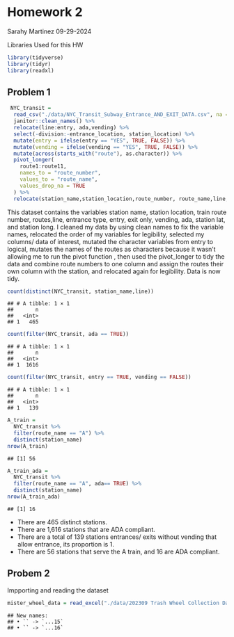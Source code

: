 Homework 2
================
Sarahy Martinez
09-29-2024

Libraries Used for this HW

``` r
library(tidyverse)
library(tidyr)
library(readxl)
```

## Problem 1

``` r
 NYC_transit =
  read_csv("./data/NYC_Transit_Subway_Entrance_AND_EXIT_DATA.csv", na = c("NA", ".", "")) %>% 
  janitor::clean_names() %>% 
  relocate(line:entry, ada,vending) %>% 
  select(-division:-entrance_location, station_location) %>% 
  mutate(entry = ifelse(entry == "YES", TRUE, FALSE)) %>% 
  mutate(vending = ifelse(vending == "YES", TRUE, FALSE)) %>% 
  mutate(across(starts_with("route"), as.character)) %>% 
  pivot_longer(
    route1:route11,
    names_to = "route_number",
    values_to = "route_name",
    values_drop_na = TRUE
  ) %>% 
  relocate(station_name,station_location,route_number, route_name,line,entrance_type, entry, ada,vending)
```

This dataset contains the variables station name, station location,
train route number, routes,line, entrance type, entry, exit only,
vending, ada, station lat, and station long. I cleaned my data by using
clean names to fix the variable names, relocated the order of my
variables for legibility, selected my columns/ data of interest, mutated
the character variables from entry to logical, mutates the names of the
routes as characters because it wasn’t allowing me to run the pivot
function , then used the pivot_longer to tidy the data and combine route
numbers to one column and assign the routes their own column with the
station, and relocated again for legibility. Data is now tidy.

``` r
count(distinct(NYC_transit, station_name,line))
```

    ## # A tibble: 1 × 1
    ##       n
    ##   <int>
    ## 1   465

``` r
count(filter(NYC_transit, ada == TRUE))
```

    ## # A tibble: 1 × 1
    ##       n
    ##   <int>
    ## 1  1616

``` r
count(filter(NYC_transit, entry == TRUE, vending == FALSE))
```

    ## # A tibble: 1 × 1
    ##       n
    ##   <int>
    ## 1   139

``` r
A_train =
  NYC_transit %>% 
  filter(route_name == "A") %>% 
  distinct(station_name) 
nrow(A_train)
```

    ## [1] 56

``` r
A_train_ada =
  NYC_transit %>% 
  filter(route_name == "A", ada== TRUE) %>% 
  distinct(station_name) 
nrow(A_train_ada)
```

    ## [1] 16

- There are 465 distinct stations.
- There are 1,616 stations that are ADA compliant.
- There are a total of 139 stations entrances/ exits without vending
  that allow entrance, its proportion is 1.
- There are 56 stations that serve the A train, and 16 are ADA
  compliant.

## Probem 2

Impporting and reading the dataset

``` r
mister_wheel_data = read_excel("./data/202309 Trash Wheel Collection Data.xlsx")
```

    ## New names:
    ## • `` -> `...15`
    ## • `` -> `...16`
